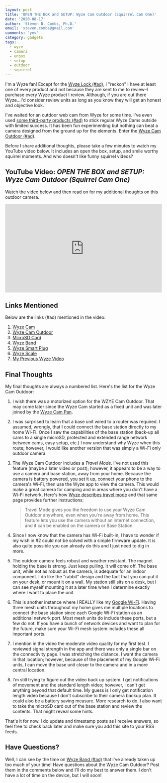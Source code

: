 ```yaml
---
layout: post
title: 'OPEN THE BOX and SETUP: Wyze Cam Outdoor (Squirrel Cam One)'
date: '2020-08-17'
author: 'Steven B. Combs, Ph.D.'
email: 'steven.combs@gmail.com'
comments: 'yes'
category: gadgets
tags:
  - wyze
  - camera
  - unbox
  - setup
  - outdoor
  - squirrel
---
```


I'm a Wyze fan! Except for the [Wyze Lock (#ad)](https://amzn.to/3iPxheg), I "reckon" I have at least one of every product and not because they are sent to me to review–I purchase every Wyze product I review. Although, if you are out there Wyze...I'd consider review units as long as you know they will get an honest and objective look.

I've waited for an outdoor web cam from Wyze for some time. I've even used [some third-party products (#ad)](https://amzn.to/3g5SQW6) to stick regular Wyze Cams outside with limited success. It has been fun experimenting but nothing can beat a camera designed from the ground up for the elements. Enter the [Wyze Cam Outdoor (#ad)](https://amzn.to/33RZzjc).

Before I share additional thoughts, please take a few minutes to watch my YouTube video below. It includes an open the box, setup, and smile worthy squirrel moments. And who doesn't like funny squirrel videos?

## YouTube Video: _OPEN THE BOX and SETUP: Wyze Cam Outdoor (Squirrel Cam One)_

Watch the video below and then read on for my additional thoughts on this outdoor camera.

<div style="position:relative;padding-top:56.25%;"><p><iframe src="https://www.youtube.com/embed/iMRspt-YkDw" frameborder="0" allowfullscreen="true" mozallowfullscreen="true" webkitallowfullscreen="true" style="position:absolute;top:0;left:0;width:100%;height:100%;"></iframe></p></div>

## Links Mentioned

Below are the links (#ad) mentioned in the video:

1. [Wyze Cam](https://amzn.to/2DZ4VPH)
2. [Wyze Cam Outdoor](https://amzn.to/33RZzjc)
3. [MicroSD Card](https://amzn.to/3kMYgc0)
4. [Wyze Band](https://amzn.to/2PXhPQM)
5. [Wyze Smart Plug](https://amzn.to/2Y4W3ig)
6. [Wyze Scale](https://amzn.to/31SsVMs)
7. [My Previous Wyze Video](https://youtu.be/ZoBnLnDgv1Q)

## Final Thoughts

My final thoughts are always a numbered list. Here's the list for the Wyze Cam Outdoor:

1. I wish there was a motorized option for the WZYE Cam Outdoor. That may come later since the Wyze Cam started as a fixed unit and was later joined by the [Wyze Cam Pan](https://amzn.to/3g9cekN).
2. I was surprised to learn that a base unit wired to a router was required. I assumed, wrongly, that I could connect the base station directly to my home Wi-Fi. Once I saw the capabilities of the base station (back-up all cams to a single microSD, protected and extended range network between cams, easy setup, etc.) I now understand why Wyze when this route; however, I would like another version that was simply a Wi-Fi only outdoor camera.
3. The Wyze Cam Outdoor includes a *Travel Mode*. I've not used this feature (maybe a later video or post); however, it appears to be a way to use a camera and base station, away from your home. Because the camera is battery powered, you set it up, connect your phone to the camera's Wi-Fi, then use the Wyze app to view the camera. This would make a great camera for camping and in areas where you don't have a Wi-Fi network. Here's how [Wyze describes travel mode](https://support.wyzecam.com/hc/en-us/articles/360038031831-Travel-Mode) and that same page provides further instructions:

    > Travel Mode gives you the freedom to use your Wyze Cam Outdoor anywhere, even when you're away from home. This feature lets you use the camera without an internet connection, and it can be enabled on the camera or Base Station.

4. Since I now know that the camera has Wi-Fi built-in, I have to wonder if my wish in #2 could not be solved with a simple firmware update. It is also quite possible you can already do this and I just need to dig in more.
5. The outdoor camera feels robust and weather resistant. The magnet holding the base is strong. Just keep pulling. It will come off. The base unit, while not as robust as the camera, is adequate for an indoor component. I do like the "rabbit" design and the fact that you can put it on your desk, or mount it on a wall. My station still sits on a desk, but I can see myself mounting it at a later time when I determine exactly where I want to place the unit.
6. This is another instance where I REALLY like my [Google Wi-Fi](https://amzn.to/3kMzOrn). Having three mesh units throughout my home gives me multiple locations to connect the base station since each Google Wi-Fi station as an additional network port. Most mesh units do include these ports, but a few do not. If you have a bunch of network devices and want to plan for the future, make sure your Wi-Fi mesh system includes these all important ports.
7. I mention in the video the moderate video quality for my first test. I reviewed signal strength in the app and there was only a single bar on the connectivity page. I was stretching the distance. I want the camera in that location; however, because of the placement of my Google Wi-Fi units, I can move the base unit closer to the camera and in a more central location.
8. I'm still trying to figure out the video back up system. I get notifications of movement and the standard length video; however, I can't get anything beyond that default time. My guess is I only get notification length video because I don't subscribe to their camera backup plan. It could also be a battery saving measure. More research to do. I also want to take the microSD card out of the base station and review the contents. That might reveal some hints.

That's it for now. I do update and timestamp posts as I receive answers, so feel free to check back later and make sure you add this site to your RSS feeds.

## Have Questions?

Well, I can see by the time on [Wyze Band (#ad)](https://amzn.to/2PXhPQM) that I've already taken up too much of your time! Have questions about the Wyze Cam Outdoor? Post them in the comments below and I'll do my best to answer them. I don't have a lot of time on the device, but I will soon!
